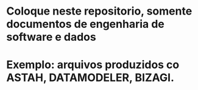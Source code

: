 # Coloque neste repositorio, somente documentos de engenharia de software e dados
# Exemplo: arquivos produzidos co ASTAH, DATAMODELER, BIZAGI.

